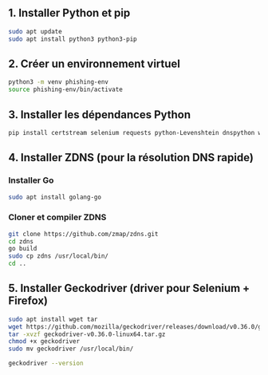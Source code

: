 ## 1. Installer Python et pip
```bash
sudo apt update
sudo apt install python3 python3-pip
```

## 2. Créer un environnement virtuel
```bash
python3 -m venv phishing-env
source phishing-env/bin/activate
```

## 3. Installer les dépendances Python
```bash
pip install certstream selenium requests python-Levenshtein dnspython whois
```

## 4. Installer ZDNS (pour la résolution DNS rapide)

### Installer Go
```bash
sudo apt install golang-go
```

### Cloner et compiler ZDNS
```bash
git clone https://github.com/zmap/zdns.git
cd zdns
go build
sudo cp zdns /usr/local/bin/
cd ..
```

## 5. Installer Geckodriver (driver pour Selenium + Firefox)
```bash
sudo apt install wget tar
wget https://github.com/mozilla/geckodriver/releases/download/v0.36.0/geckodriver-v0.36.0-linux64.tar.gz
tar -xvzf geckodriver-v0.36.0-linux64.tar.gz 
chmod +x geckodriver
sudo mv geckodriver /usr/local/bin/

geckodriver --version
```